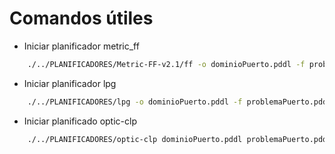 # Comandos útiles

- Iniciar planificador metric_ff
```bash
    ./../PLANIFICADORES/Metric-FF-v2.1/ff -o dominioPuerto.pddl -f problemaPuerto.pddl -s 0
```
- Iniciar planificador lpg
```bash
    ./../PLANIFICADORES/lpg -o dominioPuerto.pddl -f problemaPuerto.pddl -n <numero de soluciones> -out ficheroResultado
```
- Iniciar planificado optic-clp
```bash
    ./../PLANIFICADORES/optic-clp dominioPuerto.pddl problemaPuerto.pddl
```
